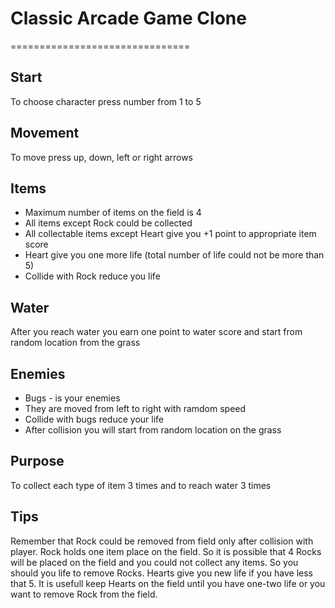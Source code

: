 # Classic Arcade Game Clone
===============================

## Start

To choose character press number from 1 to 5

## Movement

To move press up, down, left or right arrows

## Items

* Maximum number of items on the field is 4
* All items except Rock could be collected
* All collectable items except Heart give you +1 point to appropriate item score
* Heart give you one more life (total number of life could not be more than 5)
* Collide with Rock reduce you life

## Water

After you reach water you earn one point to water score and start from random location from the grass

## Enemies

* Bugs - is your enemies
* They are moved from left to right with ramdom speed
* Collide with bugs reduce your life
* After collision you will start from random location on the grass

## Purpose

To collect each type of item 3 times and to reach water 3 times

## Tips

Remember that Rock could be removed from field only after collision with player.
Rock holds one item place on the field. So it is possible that 4 Rocks will be placed on the field and you could not collect any items. So you should you life to remove Rocks.
Hearts give you new life if you have less that 5. It is usefull keep Hearts on the field until you have one-two life or you want to remove Rock from the field.